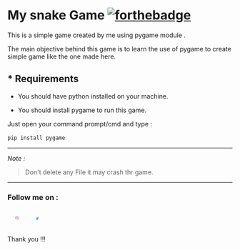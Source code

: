 # **My snake Game** [![forthebadge](https://forthebadge.com/images/badges/made-with-python.svg)](https://forthebadge.com)

This is a simple game created by me using pygame module . 

The main objective behind this game is to learn the use of pygame to create simple game like the one made here.


## * Requirements

* You should have python installed on your machine.

* You should install pygame to run this game.

Just open your command prompt/cmd and type :

```bash
pip install pygame

```
-------
*Note :*
> Don't delete any File it may crash thr game.
-------

### Follow me on : 

<span><a href = "https://www.instagram.com/abhishek_7890/">
<img src= "logo/instalogo.jpg" alt = 'Instagram' style = 'width:10px; height:10px; padding:16px;'></a><span>
<span><a href = "https://twitter.com/abhishek_borase/">
<img src= "logo/twiterlogo.png" alt = 'Twitter' style = 'width:10px; height:10px; padding:16px;'></a><span>


Thank you !!!